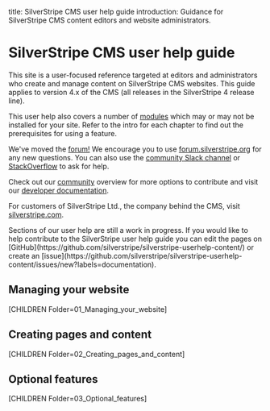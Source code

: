 title: SilverStripe CMS user help guide
introduction: Guidance for SilverStripe CMS content editors and website administrators.

# SilverStripe CMS user help guide

This site is a user-focused reference targeted at editors and administrators who create and manage content on SilverStripe CMS websites.
This guide applies to version 4.x of the CMS (all releases in the SilverStripe 4 release line).

This user help also covers a number of [modules](https://addons.silverstripe.org)
which may or may not be installed for your site. Refer to the intro for each chapter to find out the prerequisites for using a feature.

We've moved the [forum!](https://www.silverstripe.org/community/forums/) We encourage you to use [forum.silverstripe.org](https://forum.silverstripe.org/) for any new questions. You can also use the [community Slack channel](https://www.silverstripe.org/community/slack-signup) or [StackOverflow](https://stackoverflow.com/questions/tagged/silverstripe) to ask for help.

Check out our [community](https://www.silverstripe.org/community/) overview for more options to contribute and visit our [developer documentation](https://docs.silverstripe.org).

For customers of SilverStripe Ltd., the company behind the CMS, visit [silverstripe.com](https://www.silverstripe.com/).

<div class="note" markdown="1">Sections of our user help are still a work in progress. If you would like to help contribute to the SilverStripe user help guide you can edit the pages on [GitHub](https://github.com/silverstripe/silverstripe-userhelp-content/) or create an [issue](https://github.com/silverstripe/silverstripe-userhelp-content/issues/new?labels=documentation).
</div>

## Managing your website
[CHILDREN Folder=01_Managing_your_website]

## Creating pages and content
[CHILDREN Folder=02_Creating_pages_and_content]

## Optional features
[CHILDREN Folder=03_Optional_features]
